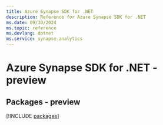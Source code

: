 ```yaml
---
title: Azure Synapse SDK for .NET
description: Reference for Azure Synapse SDK for .NET
ms.date: 09/30/2024
ms.topic: reference
ms.devlang: dotnet
ms.service: synapse-analytics
---
```

# Azure Synapse SDK for .NET - preview
## Packages - preview
[!INCLUDE [packages](synapse-index.md)]